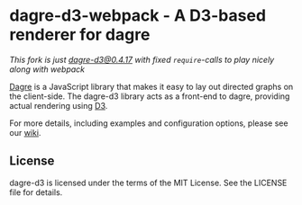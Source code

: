 # dagre-d3-webpack - A D3-based renderer for dagre

*This fork is just dagre-d3@0.4.17 with fixed `require`-calls to play nicely along with webpack*

[Dagre](https://github.com/dagrejs/dagre) is a JavaScript library that makes it easy to lay out directed graphs on
the client-side. The dagre-d3 library acts as a front-end to dagre, providing
actual rendering using [D3](http://d3js.org).

For more details, including examples and configuration options, please see our
[wiki](https://github.com/dagrejs/dagre-d3/wiki).

## License

dagre-d3 is licensed under the terms of the MIT License. See the LICENSE file
for details.
